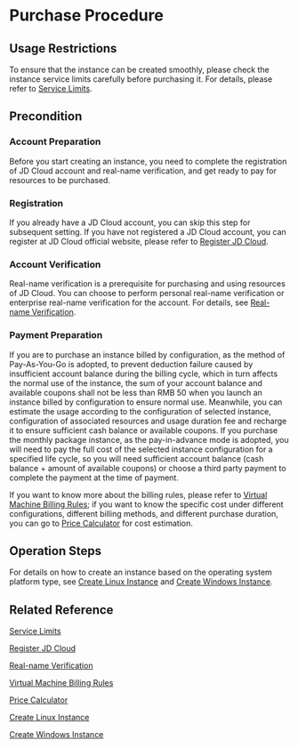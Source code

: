 # Purchase Procedure
## Usage Restrictions
To ensure that the instance can be created smoothly, please check the instance service limits carefully before purchasing it. For details, please refer to [Service Limits](../Introduction/Limits.md).
## Precondition
### Account Preparation
Before you start creating an instance, you need to complete the registration of JD Cloud account and real-name verification, and get ready to pay for resources to be purchased.
### Registration
If you already have a JD Cloud account, you can skip this step for subsequent setting.
If you have not registered a JD Cloud account, you can register at JD Cloud official website, please refer to [Register JD Cloud](https://accounts.jdcloud.com/p/regPage?source=jdcloud&ReturnUrl=%2f%2fuc.jdcloud.com%2fpassport%2fcomplete%3freturnUrl%3d//www.jdcloud.com/).
### Account Verification
Real-name verification is a prerequisite for purchasing and using resources of JD Cloud. You can choose to perform personal real-name verification or enterprise real-name verification for the account. For details, see [Real-name Verification](../../../User-Service/Real-Name-Verification/Real-Name-Verification.md).
### Payment Preparation
If you are to purchase an instance billed by configuration, as the method of Pay-As-You-Go is adopted, to prevent deduction failure caused by insufficient account balance during the billing cycle, which in turn affects the normal use of the instance, the sum of your account balance and available coupons shall not be less than RMB 50 when you launch an instance billed by configuration to ensure normal use. Meanwhile, you can estimate the usage according to the configuration of selected instance, configuration of associated resources and usage duration fee and recharge it to ensure sufficient cash balance or available coupons.
If you purchase the monthly package instance, as the pay-in-advance mode is adopted, you will need to pay the full cost of the selected instance configuration for a specified life cycle, so you will need sufficient account balance (cash balance + amount of available coupons) or choose a third party payment to complete the payment at the time of payment.

If you want to know more about the billing rules, please refer to [Virtual Machine Billing Rules](Overview.md); if you want to know the specific cost under different configurations, different billing methods, and different purchase duration, you can go to [Price Calculator](https://www.jdcloud.com/calculator/calHost) for cost estimation.

## Operation Steps
For details on how to create an instance based on the operating system platform type, see [Create Linux Instance](../Getting-Start-Linux/Create-Instance.md) and [Create Windows Instance](../Getting-Start-Windows/Create-Instance.md).

## Related Reference
[Service Limits](../Introduction/Limits.md)

[Register JD Cloud](https://accounts.jdcloud.com/p/regPage?source=jdcloud&ReturnUrl=%2f%2fuc.jdcloud.com%2fpassport%2fcomplete%3freturnUrl%3d//www.jdcloud.com/)

[Real-name Verification](../../../User-Service/Real-Name-Verification/Real-Name-Verification.md)

[Virtual Machine Billing Rules](Overview.md)

[Price Calculator](https://www.jdcloud.com/calculator/calHost)

[Create Linux Instance](../Getting-Start-Linux/Create-Instance.md)

[Create Windows Instance](../Getting-Start-Windows/Create-Instance.md)





 
